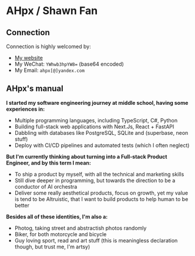 # AHpx / Shawn Fan

## Connection

Connection is highly welcomed by:

- [My website](https://me.ahpx.cloud) 
- My WeChat: `YWhwb3hpYW8=` (base64 encoded)
- My Email: `ahpx[@]yandex.com`

## AHpx's manual

**I started my software engineering journey at middle school, having some experiences in:**

- Multiple programming languages, including TypeScript, C#, Python
- Building full-stack web applications with Next.Js, React + FastAPI
- Dabbling with databases like PostgreSQL, SQLite and (superbase, neon stuff)
- Deploy with CI/CD pipelines and automated tests (which I often neglect)

**But I'm currently thinking about turning into a Full-stack Product Engineer, and by this term I mean:**

- To ship a product by myself, with all the technical and marketing skills
- Still dive deeper in programming, but towards the direction to be a conductor of AI orchestra
- Deliver some really aesthetical products, focus on growth, yet my value is tend to be Altruistic, that I want to build products to help human to be better

**Besides all of these identities, I'm also a:**

- Photog, taking street and abstractish photos randomly
- Biker, for both motorcycle and bicycle
- Guy loving sport, read and art stuff (this is meaningless declaration though, but trust me, I'm artsy)

